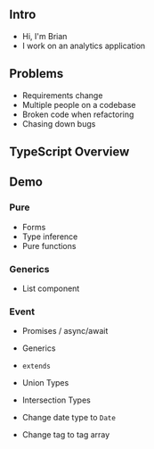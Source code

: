 ## Intro

- Hi, I'm Brian
- I work on an analytics application

## Problems

- Requirements change
- Multiple people on a codebase
- Broken code when refactoring
- Chasing down bugs

## TypeScript Overview

## Demo

### Pure

- Forms
- Type inference
- Pure functions

### Generics

- List component

### Event

- Promises / async/await
- Generics
- `extends`
- Union Types
- Intersection Types

- Change date type to `Date`
- Change tag to tag array

